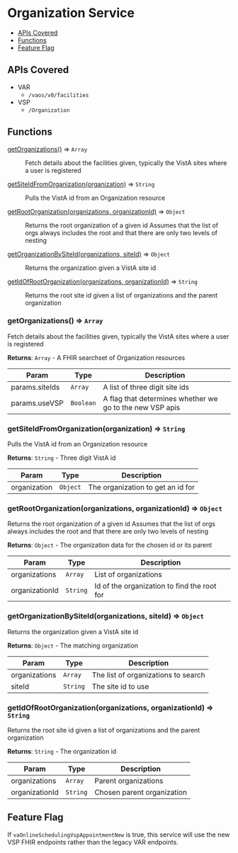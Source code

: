 # Organization Service

* [APIs Covered](#apis-covered)
* [Functions](#functions)
* [Feature Flag](#feature-flag)

<a name="apis-covered"></a>
## APIs Covered
- VAR
  - `/vaos/v0/facilities`
- VSP
  - `/Organization`

<a name="functions"></a>
## Functions

<dl>
<dt><a href="#getOrganizations">getOrganizations()</a> ⇒ <code>Array</code></dt>
<dd><p>Fetch details about the facilities given, typically the VistA sites
where a user is registered</p>
</dd>
<dt><a href="#getSiteIdFromOrganization">getSiteIdFromOrganization(organization)</a> ⇒ <code>String</code></dt>
<dd><p>Pulls the VistA id from an Organization resource</p>
</dd>
<dt><a href="#getRootOrganization">getRootOrganization(organizations, organizationId)</a> ⇒ <code>Object</code></dt>
<dd><p>Returns the root organization of a given id
Assumes that the list of orgs always includes the root and that there
are only two levels of nesting</p>
</dd>
<dt><a href="#getOrganizationBySiteId">getOrganizationBySiteId(organizations, siteId)</a> ⇒ <code>Object</code></dt>
<dd><p>Returns the organization given a VistA site id</p>
</dd>
<dt><a href="#getIdOfRootOrganization">getIdOfRootOrganization(organizations, organizationId)</a> ⇒ <code>String</code></dt>
<dd><p>Returns the root site id given a list of organizations and the parent organization</p>
</dd>
</dl>

<a name="getOrganizations"></a>

### getOrganizations() ⇒ <code>Array</code>
Fetch details about the facilities given, typically the VistA sites
where a user is registered

**Returns**: <code>Array</code> - A FHIR searchset of Organization resources  

| Param | Type | Description |
| --- | --- | --- |
| params.siteIds | <code>Array</code> | A list of three digit site ids |
| params.useVSP | <code>Boolean</code> | A flag that determines whether we go to the new VSP apis |

<a name="getSiteIdFromOrganization"></a>

### getSiteIdFromOrganization(organization) ⇒ <code>String</code>
Pulls the VistA id from an Organization resource

**Returns**: <code>String</code> - Three digit VistA id  

| Param | Type | Description |
| --- | --- | --- |
| organization | <code>Object</code> | The organization to get an id for |

<a name="getRootOrganization"></a>

### getRootOrganization(organizations, organizationId) ⇒ <code>Object</code>
Returns the root organization of a given id
Assumes that the list of orgs always includes the root and that there
are only two levels of nesting

**Returns**: <code>Object</code> - The organization data for the chosen id or its parent  

| Param | Type | Description |
| --- | --- | --- |
| organizations | <code>Array</code> | List of organizations |
| organizationId | <code>String</code> | Id of the organization to find the root for |

<a name="getOrganizationBySiteId"></a>

### getOrganizationBySiteId(organizations, siteId) ⇒ <code>Object</code>
Returns the organization given a VistA site id

**Returns**: <code>Object</code> - The matching organization  

| Param | Type | Description |
| --- | --- | --- |
| organizations | <code>Array</code> | The list of organizations to search |
| siteId | <code>String</code> | The site id to use |

<a name="getIdOfRootOrganization"></a>

### getIdOfRootOrganization(organizations, organizationId) ⇒ <code>String</code>
Returns the root site id given a list of organizations and the parent organization

**Returns**: <code>String</code> - The organization id  

| Param | Type | Description |
| --- | --- | --- |
| organizations | <code>Array</code> | Parent organizations |
| organizationId | <code>String</code> | Chosen parent organization |


<a name="feature-flag"></a>
## Feature Flag
If `vaOnlineSchedulingVspAppointmentNew` is true, this service will use the new VSP FHIR endpoints rather than the legacy VAR endpoints.
